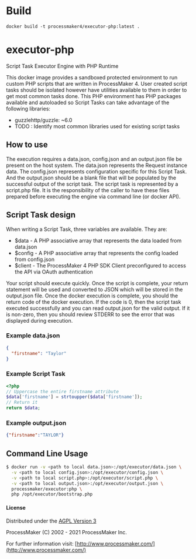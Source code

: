# Build
```
docker build -t processmaker4/executor-php:latest .
```

# executor-php
Script Task Executor Engine with PHP Runtime

This docker image provides a sandboxed protected environment to run custom PHP scripts that are written in ProcessMaker 4.
User created script tasks should be isolated however have utilities available to them in order to get most common tasks done. This 
PHP environment has PHP packages available and autoloaded so Script Tasks can take advantage of the following libraries:

- guzzlehttp/guzzle: ~6.0
- TODO : Identify most common libraries used for existing script tasks

## How to use
The execution requires a data.json, config.json and an output.json file be present on the host system. The data.json represents the 
Request instance data.  The config.json represents configuration specific for this Script Task. And the output.json should be a blank 
file that will be populated by the successful output of the script task. The script task is represented by a script.php file.
It is the responsibility of the caller to have these files prepared before executing the engine via command line (or docker API).

## Script Task design
When writing a Script Task, three variables are available.  They are:

- $data - A PHP associative array that represents the data loaded from data.json
- $config - A PHP associative array that represents the config loaded from config.json
- $client - The ProcessMaker 4 PHP SDK Client preconfigured to access the API via OAuth authentication

Your script should execute quickly. Once the script is complete, your return statement will be used and converted to JSON which
will be stored in the output.json file.  Once the docker execution is complete, you should the return code of the docker execution. 
If the code is 0, then the script task executed successfully and you can read output.json for the valid output.  If it is non-zero,
then you should review STDERR to see the error that was displayed during execution.

### Example data.json
```json
{
  "firstname": "Taylor"
}
```

### Example Script Task
```php
<?php
// Uppercase the entire firstname attribute
$data['firstname'] = strtoupper($data['firstname']);
// Return it
return $data;
```

### Example output.json
```json
{"firstname":"TAYLOR"}
```

## Command Line Usage
```bash
$ docker run -v <path to local data.json>:/opt/executor/data.json \
  -v <path to local config.json>:/opt/executor/config.json \
  -v <path to local script.php>:/opt/executor/script.php \
  -v <path to local output.json>:/opt/executor/output.json \
  processmaker/executor:php \
  php /opt/executor/bootstrap.php
```

#### License

Distributed under the [AGPL Version 3](https://www.gnu.org/licenses/agpl-3.0.en.html)

ProcessMaker \(C\) 2002 - 2021 ProcessMaker Inc.

For further information visit: [http://www.processmaker.com/](http://www.processmaker.com/)
